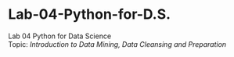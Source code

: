 # Lab-04-Python-for-D.S.
Lab 04 Python for Data Science\
Topic: _Introduction to Data Mining, Data Cleansing and Preparation_
